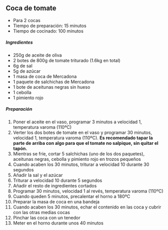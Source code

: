 ## Coca de tomate

* Para 2 cocas
* Tiempo de preparación: 15 minutos
* Tiempo de cocinado: 100 minutos

##### Ingredientes

* 250g de aceite de oliva
* 2 botes de 800g de tomate triturado (1.6kg en total)
* 6g de sal
* 5g de azúcar
* 1 masa de coca de Mercadona
* 1 paquete de salchichas de Mercadona
* 1 bote de aceitunas negras sin hueso
* 1 cebolla
* 1 pimiento rojo

##### Preparación

1. Poner el aceite en el vaso, programar 3 minutos a velocidad 1, temperatura varoma (110ºC)
2. Verter los dos botes de tomate en el vaso y programar 30 minutos, velocidad 1, temperatura varoma (110ºC). **Es recomendado tapar la parte de arriba con algo para que el tomate no salpique, sin quitar el tapón.**
3. Mientras se fríe, cortar 5 salchichas (uno de los dos paquetes), aceitunas negras, cebolla y pimiento rojo en trozos pequeños
4. Cuando acaben los 30 minutos, triturar a velocidad 10 durante 30 segundos
4. Añadir la sal y el azúcar
5. Triturar a velocidad 10 durante 5 segundos
6. Añadir el resto de ingredientes cortados
7. Programar 30 minutos, velocidad 1 al revés, temperatura varoma (110ºC)
8. Cuando queden 5 minutos, precalentar el horno a 180ºC
9. Preparar la masa de coca en una bandeja
10. Cuando acaben los 30 minutos, echar el contenido en las coca y cubrir con las otras medias cocas
11. Pinchar las coca con un tenedor
12. Meter en el horno durante unos 40 minutos

